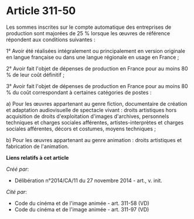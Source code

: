 # Article 311-50

Les sommes inscrites sur le compte automatique des entreprises de production sont majorées de 25 % lorsque les œuvres de
référence répondent aux conditions suivantes : 

1° Avoir été réalisées intégralement ou principalement en version originale en langue française ou dans une langue régionale
en usage en France ; 

2° Avoir fait l'objet de dépenses de production en France pour au moins 80 % de leur coût définitif ; 

3° Avoir fait l'objet de dépenses de production en France pour au moins 80 % du coût correspondant à certaines catégories de
postes : 

a) Pour les œuvres appartenant au genre fiction, documentaire de création et adaptation audiovisuelle de spectacle vivant :
droits artistiques hors acquisition de droits d'exploitation d'images d'archives, personnels techniques et charges sociales
afférentes, artistes-interprètes et charges sociales afférentes, décors et costumes, moyens techniques ; 

b) Pour les œuvres appartenant au genre animation : droits artistiques et fabrication de l'animation.

**Liens relatifs à cet article**

_Créé par_:

  - Délibération n°2014/CA/11 du 27 novembre 2014 - art., v. init.

_Cité par_:

  - Code du cinéma et de l'image animée - art. 311-58 (VD)
  - Code du cinéma et de l'image animée - art. 311-97 (VD)
